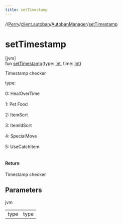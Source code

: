 ```yaml
---
title: setTimestamp
---
```

//[Perry](../../../index.html)/[client.autoban](../index.html)/[AutobanManager](index.html)/[setTimestamp](set-timestamp.html)



# setTimestamp



[jvm]\
fun [setTimestamp](set-timestamp.html)(type: [Int](https://kotlinlang.org/api/latest/jvm/stdlib/kotlin/-int/index.html), time: [Int](https://kotlinlang.org/api/latest/jvm/stdlib/kotlin/-int/index.html))



Timestamp checker



type:<br></br> 0: HealOverTime<br></br> 1: Pet Food<br></br> 2: ItemSort<br></br> 3: ItemIdSort<br></br> 4: SpecialMove<br></br> 5: UseCatchItem<br></br>



#### Return



Timestamp checker



## Parameters


jvm

| | |
|---|---|
| type | type |




